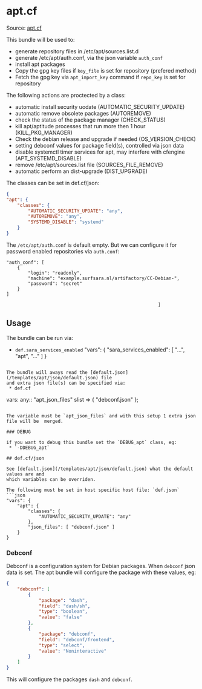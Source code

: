 # apt.cf

Source: [apt.cf](/services/apt.cf)

This bundle will be used to:
 * generate repository files in /etc/apt/sources.list.d
 * generate /etc/apt/auth.conf, via the json variable `auth_conf`
 * install apt packages
 * Copy the gpg key files if `key_file` is set for repository (prefered method)
 * Fetch the gpg key via `apt_import_key` command if `repo_key` is set for repository

The following actions are proctected by a class:
 * automatic install security uodate (AUTOMATIC_SECURITY_UPDATE)
 * automatic remove obsolete packages (AUTOREMOVE)
 * check the status of the package manager (CHECK_STATUS)
 * kill apt/aptitude processes that run more then 1 hour (KILL_PKG_MANAGER)
 * Check the debian release and upgrade if needed (OS_VERSION_CHECK)
 * setting debconf values for package field(s), controlled via  json data
 * disable systemctl timer services for apt, may interfere with cfengine (APT_SYSTEMD_DISABLE)
 * remove /etc/apt/sources.list file (SOURCES_FILE_REMOVE)
 * automatic perform an dist-upgrade (DIST_UPGRADE)



The classes can be set in def.cf/json:
```json
{
"apt": {
    "classes": {
        "AUTOMATIC_SECURITY_UPDATE": "any",
        "AUTOREMOVE": "any",
        "SYSTEMD_DISABLE": "systemd"
    }
}
```

The `/etc/apt/auth.conf` is default empty. But we can configure it for password enabled repositories via `auth.conf`:
```
"auth_conf": [
    {
        "login": "readonly",
        "machine": "example.surfsara.nl/artifactory/CC-Debian-",
        "password": "secret"
    }
]
```
                                                            ]
## Usage

The bundle can be run via:
 * `def.sara_services_enabled`
"vars": {
    "sara_services_enabled": [
            "...",
            "apt",
            "..."
    ]
}
```

The bundle will aways read the [default.json](/templates/apt/json/default.json) file
and extra json file(s) can be specified via:
 * def.cf
```
vars:
    any::
        "apt_json_files" slist => { "debconf.json" };
```

The variable must be `apt_json_files` and with this setup 1 extra json file will be  merged.

### DEBUG

if you want to debug this bundle set the `DEBUG_apt` class, eg:
 * `-DDEBUG_apt`

## def.cf/json

See [default.json](/templates/apt/json/default.json) what the default values are and
which variables can be overriden.

The following must be set in host specific host file: `def.json`
```json
"vars": {
    "apt": {
        "classes": {
            "AUTOMATIC_SECURITY_UPDATE": "any"
        },
        "json_files": [ "debconf.json" ]
    }
}
```

### Debconf

Debconf is a configuration system for Debian packages. When `debconf` json data
is set. The apt bundle will configure the package with these values, eg:
```json
{
    "debconf": [
        {
            "package": "dash",
            "field": "dash/sh",
            "type": "boolean",
            "value": "false"
        },
        {
            "package": "debconf",
            "field": "debconf/frontend",
            "type": "select",
            "value": "Noninteractive"
        }
    ]
}
```

This will configure the packages `dash` and `debconf`.
